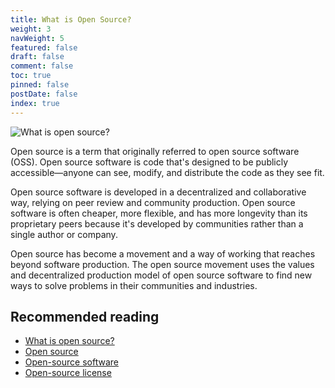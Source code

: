 ```yaml
---
title: What is Open Source?
weight: 3
navWeight: 5
featured: false
draft: false
comment: false
toc: true
pinned: false
postDate: false
index: true
---
```

<!-- markdownlint-disable MD041 -->
![What is open source?][01]

Open source is a term that originally referred to open source software (OSS). Open source software
is code that's designed to be publicly accessible—anyone can see, modify, and distribute the code
as they see fit.

Open source software is developed in a decentralized and collaborative way, relying on peer review
and community production. Open source software is often cheaper, more flexible, and has more
longevity than its proprietary peers because it's developed by communities rather than a single
author or company.

Open source has become a movement and a way of working that reaches beyond software production. The
open source movement uses the values and decentralized production model of open source software to
find new ways to solve problems in their communities and industries.

## Recommended reading

- [What is open source?][05]
- [Open source][02]
- [Open-source software][04]
- [Open-source license][03]

<!-- link references -->
[01]: images/opensource/slide03.png
[02]: https://wikipedia.org/wiki/Open_source "Wikipedia"
[03]: https://wikipedia.org/wiki/Open-source_license "Wikipedia"
[04]: https://wikipedia.org/wiki/Open-source_software "Wikipedia"
[05]: https://www.redhat.com/topics/open-source/what-is-open-source "redhat.com"
